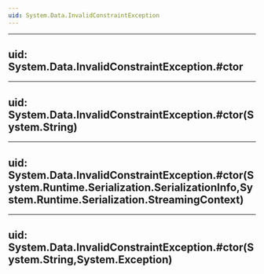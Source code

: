 ```yaml
---
uid: System.Data.InvalidConstraintException
---
```


---
uid: System.Data.InvalidConstraintException.#ctor
---

---
uid: System.Data.InvalidConstraintException.#ctor(System.String)
---

---
uid: System.Data.InvalidConstraintException.#ctor(System.Runtime.Serialization.SerializationInfo,System.Runtime.Serialization.StreamingContext)
---

---
uid: System.Data.InvalidConstraintException.#ctor(System.String,System.Exception)
---

